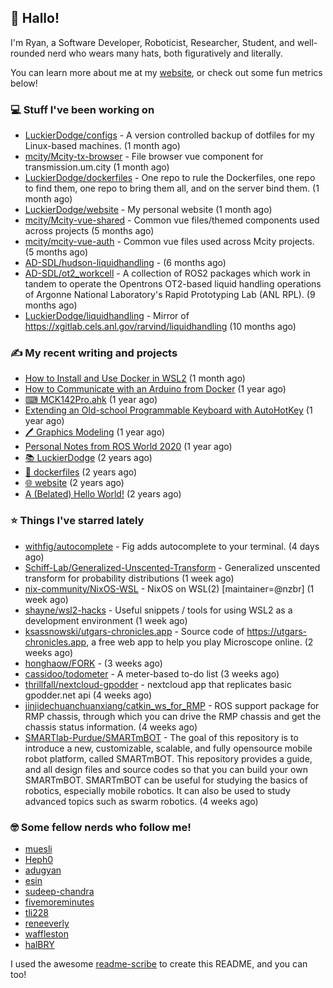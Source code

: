 ## 👋 Hallo!

I'm Ryan, a Software Developer, Roboticist, Researcher, Student, and well-rounded nerd who wears many hats, both figuratively and literally.

You can learn more about me at my [website](https://ryandlewis.dev), or check out some fun metrics below!

### 💻 Stuff I've been working on

- [LuckierDodge/configs](https://github.com/LuckierDodge/configs) - A version controlled backup of dotfiles for my Linux-based machines. (1 month ago)
- [mcity/Mcity-tx-browser](https://github.com/mcity/Mcity-tx-browser) - File browser vue component for transmission.um.city (1 month ago)
- [LuckierDodge/dockerfiles](https://github.com/LuckierDodge/dockerfiles) - One repo to rule the Dockerfiles, one repo to find them, one repo to bring them all, and on the server bind them. (1 month ago)
- [LuckierDodge/website](https://github.com/LuckierDodge/website) - My personal website (1 month ago)
- [mcity/Mcity-vue-shared](https://github.com/mcity/Mcity-vue-shared) - Common vue files/themed components used across projects (5 months ago)
- [mcity/mcity-vue-auth](https://github.com/mcity/mcity-vue-auth) - Common vue files used across Mcity projects. (5 months ago)
- [AD-SDL/hudson-liquidhandling](https://github.com/AD-SDL/hudson-liquidhandling) -  (6 months ago)
- [AD-SDL/ot2_workcell](https://github.com/AD-SDL/ot2_workcell) - A collection of ROS2 packages which work in tandem to operate the Opentrons OT2-based liquid handling operations of Argonne National Laboratory&#39;s Rapid Prototyping Lab (ANL RPL). (9 months ago)
- [LuckierDodge/liquidhandling](https://github.com/LuckierDodge/liquidhandling) - Mirror of https://xgitlab.cels.anl.gov/rarvind/liquidhandling (10 months ago)

### ✍ My recent writing and projects

- [How to Install and Use Docker in WSL2](https://ryandlewis.dev/posts/howtowsldocker/) (1 month ago)
- [How to Communicate with an Arduino from Docker](https://ryandlewis.dev/posts/howtoarduinodocker/) (1 year ago)
- [⌨ MCK142Pro.ahk](https://ryandlewis.dev/projects/mck142pro/) (1 year ago)
- [Extending an Old-school Programmable Keyboard with AutoHotKey](https://ryandlewis.dev/posts/mck142pro/) (1 year ago)
- [🖊 Graphics Modeling](https://ryandlewis.dev/projects/graphics/) (1 year ago)
- [Personal Notes from ROS World 2020](https://ryandlewis.dev/posts/rosworld2020/) (1 year ago)
- [📚 LuckierDodge](https://ryandlewis.dev/projects/README/) (2 years ago)
- [🐋 dockerfiles](https://ryandlewis.dev/projects/dockerfiles/) (2 years ago)
- [🌐 website](https://ryandlewis.dev/projects/website/) (2 years ago)
- [A (Belated) Hello World!](https://ryandlewis.dev/posts/helloworld/) (2 years ago)

### ⭐ Things I've starred lately

- [withfig/autocomplete](https://github.com/withfig/autocomplete) - Fig adds autocomplete to your terminal. (4 days ago)
- [Schiff-Lab/Generalized-Unscented-Transform](https://github.com/Schiff-Lab/Generalized-Unscented-Transform) - Generalized unscented transform for probability distributions (1 week ago)
- [nix-community/NixOS-WSL](https://github.com/nix-community/NixOS-WSL) - NixOS on WSL(2) [maintainer=@nzbr]  (1 week ago)
- [shayne/wsl2-hacks](https://github.com/shayne/wsl2-hacks) - Useful snippets / tools for using WSL2 as a development environment (1 week ago)
- [ksassnowski/utgars-chronicles.app](https://github.com/ksassnowski/utgars-chronicles.app) - Source code of https://utgars-chronicles.app, a free web app to help you play Microscope online. (2 weeks ago)
- [honghaow/FORK](https://github.com/honghaow/FORK) -  (3 weeks ago)
- [cassidoo/todometer](https://github.com/cassidoo/todometer) - A meter-based to-do list (3 weeks ago)
- [thrillfall/nextcloud-gpodder](https://github.com/thrillfall/nextcloud-gpodder) - nextcloud app that replicates basic gpodder.net api  (4 weeks ago)
- [jinjidechuanchuanxiang/catkin_ws_for_RMP](https://github.com/jinjidechuanchuanxiang/catkin_ws_for_RMP) - ROS support package for RMP chassis, through which you can drive the RMP chassis and get the chassis status information. (4 weeks ago)
- [SMARTlab-Purdue/SMARTmBOT](https://github.com/SMARTlab-Purdue/SMARTmBOT) - The goal of this repository is to introduce a new, customizable, scalable, and fully opensource mobile robot platform, called SMARTmBOT. This repository provides a guide, and all design files and source codes so that you can build your own SMARTmBOT. SMARTmBOT can be useful for studying the basics of robotics, especially mobile robotics. It can also be used to study advanced topics such as swarm robotics. (4 weeks ago)

### 🤓 Some fellow nerds who follow me!

- [muesli](https://github.com/muesli)
- [Heph0](https://github.com/Heph0)
- [adugyan](https://github.com/adugyan)
- [esin](https://github.com/esin)
- [sudeep-chandra](https://github.com/sudeep-chandra)
- [fivemoreminutes](https://github.com/fivemoreminutes)
- [tli228](https://github.com/tli228)
- [reneeverly](https://github.com/reneeverly)
- [waffleston](https://github.com/waffleston)
- [halBRY](https://github.com/halBRY)

I used the awesome [readme-scribe](https://github.com/muesli/readme-scribe) to create this README, and you can too!
